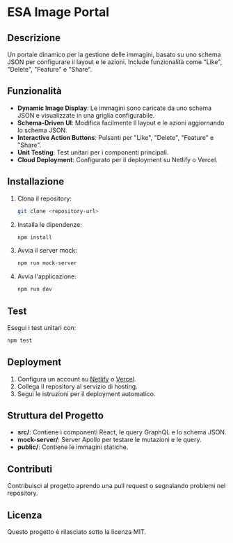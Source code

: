 # ESA Image Portal

## Descrizione

Un portale dinamico per la gestione delle immagini, basato su uno schema JSON per configurare il layout e le azioni. Include funzionalità come "Like", "Delete", "Feature" e "Share".

## Funzionalità

- **Dynamic Image Display**: Le immagini sono caricate da uno schema JSON e visualizzate in una griglia configurabile.
- **Schema-Driven UI**: Modifica facilmente il layout e le azioni aggiornando lo schema JSON.
- **Interactive Action Buttons**: Pulsanti per "Like", "Delete", "Feature" e "Share".
- **Unit Testing**: Test unitari per i componenti principali.
- **Cloud Deployment**: Configurato per il deployment su Netlify o Vercel.

## Installazione

1. Clona il repository:
   ```bash
   git clone <repository-url>
   ```
2. Installa le dipendenze:
   ```bash
   npm install
   ```
3. Avvia il server mock:
   ```bash
   npm run mock-server
   ```
4. Avvia l'applicazione:
   ```bash
   npm run dev
   ```

## Test

Esegui i test unitari con:

```bash
npm test
```

## Deployment

1. Configura un account su [Netlify](https://www.netlify.com/) o [Vercel](https://vercel.com/).
2. Collega il repository al servizio di hosting.
3. Segui le istruzioni per il deployment automatico.

## Struttura del Progetto

- **src/**: Contiene i componenti React, le query GraphQL e lo schema JSON.
- **mock-server/**: Server Apollo per testare le mutazioni e le query.
- **public/**: Contiene le immagini statiche.

## Contributi

Contribuisci al progetto aprendo una pull request o segnalando problemi nel repository.

## Licenza

Questo progetto è rilasciato sotto la licenza MIT.

